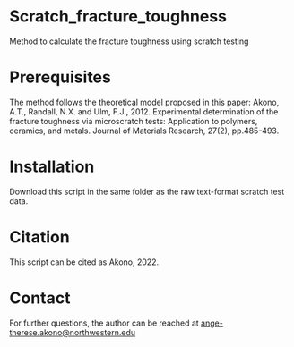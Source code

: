 # Scratch_fracture_toughness
Method to calculate the fracture toughness using scratch testing
# Prerequisites
The method follows the theoretical model proposed in this paper: Akono, A.T., Randall, N.X. and Ulm, F.J., 2012. Experimental determination of the fracture toughness via microscratch tests: Application to polymers, ceramics, and metals. Journal of Materials Research, 27(2), pp.485-493.
# Installation
Download this script in the same folder as the raw text-format scratch test data.
# Citation
This script can be cited as Akono, 2022.
# Contact
For further questions, the author can be reached at ange-therese.akono@northwestern.edu
